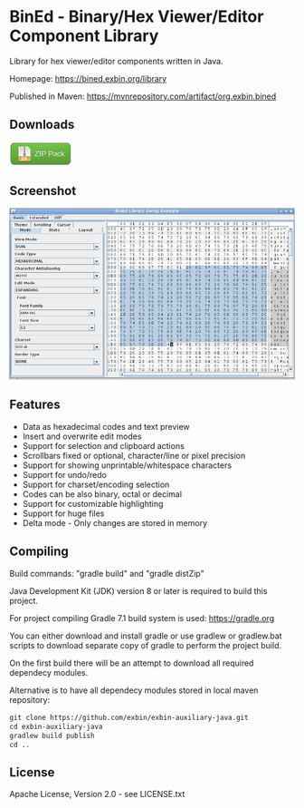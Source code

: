 BinEd - Binary/Hex Viewer/Editor Component Library
==================================================

Library for hex viewer/editor components written in Java.

Homepage: https://bined.exbin.org/library  

Published in Maven: https://mvnrepository.com/artifact/org.exbin.bined  

Downloads
---------

[<img src="images/button-zip.png?raw=true" alt="Download ZIP" height="42">](https://bined.exbin.org/download/?group=library&variant=0)

Screenshot
----------

![BinEd-Example Screenshot](images/example_screenshot.png?raw=true)

Features
--------

  * Data as hexadecimal codes and text preview
  * Insert and overwrite edit modes
  * Support for selection and clipboard actions
  * Scrollbars fixed or optional, character/line or pixel precision
  * Support for showing unprintable/whitespace characters
  * Support for undo/redo
  * Support for charset/encoding selection
  * Codes can be also binary, octal or decimal
  * Support for customizable highlighting
  * Support for huge files
  * Delta mode - Only changes are stored in memory

Compiling
---------

Build commands: "gradle build" and "gradle distZip"

Java Development Kit (JDK) version 8 or later is required to build this project.

For project compiling Gradle 7.1 build system is used: https://gradle.org

You can either download and install gradle or use gradlew or gradlew.bat scripts to download separate copy of gradle to perform the project build.

On the first build there will be an attempt to download all required dependecy modules.

Alternative is to have all dependecy modules stored in local maven repository:

    git clone https://github.com/exbin/exbin-auxiliary-java.git
    cd exbin-auxiliary-java
    gradlew build publish
    cd ..

License
-------

Apache License, Version 2.0 - see LICENSE.txt  

